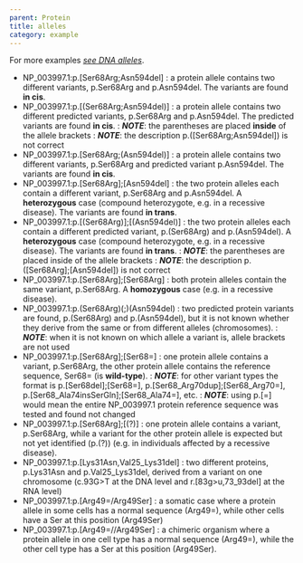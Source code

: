 ```yaml
---
parent: Protein
title: alleles
category: example
---
```


For more examples [_see DNA alleles_](/recommendations/DNA/variant/alleles/).

*	NP_003997.1:p.[Ser68Arg;Asn594del]
	:	a protein allele contains two different variants, p.Ser68Arg and p.Asn594del. The variants are found **in cis**.
*	NP_003997.1:p.[(Ser68Arg;Asn594del)]
	:	a protein allele contains two different predicted variants, p.Ser68Arg and p.Asn594del. The predicted variants are found **in cis**.
	:	_**NOTE**_: the parentheses are placed **inside** of the allele brackets
	:	_**NOTE**_: the description p.([Ser68Arg;Asn594del]) is not correct
*	NP_003997.1:p.[Ser68Arg;(Asn594del)]
	:	a protein allele contains two different variants, p.Ser68Arg and predicted variant p.Asn594del. The variants are found **in cis**.
*	NP_003997.1:p.[Ser68Arg];[Asn594del]
	:	the two protein alleles each contain a different variant, p.Ser68Arg and p.Asn594del. A **heterozygous** case (compound heterozygote, e.g. in a recessive disease). The variants are found **in trans**.
*	NP_003997.1:p.[(Ser68Arg)];[(Asn594del)]
	:	the two protein alleles each contain a different predicted variant, p.(Ser68Arg) and p.(Asn594del). A **heterozygous** case (compound heterozygote, e.g. in a recessive disease). The variants are found **in trans**.
	:	_**NOTE**_: the parentheses are placed inside of the allele brackets
	:	_**NOTE**_: the description p.([Ser68Arg];[Asn594del]) is not correct
*	NP_003997.1:p.[Ser68Arg];[Ser68Arg]
	:	both protein alleles contain the same variant, p.Ser68Arg. A **homozygous** case (e.g. in a recessive disease).
*	NP_003997.1:p.(Ser68Arg)(;)(Asn594del)
	:	two predicted protein variants are found, p.(Ser68Arg) and p.(Asn594del), but it is not known whether they derive from the same or from different alleles (chromosomes).
	:	_**NOTE**_: when it is not known on which allele a variant is, allele brackets are not used
*	NP_003997.1:p.[Ser68Arg];[Ser68=]
	:	one protein allele contains a variant, p.Ser68Arg, the other protein allele contains the reference sequence, Ser68= (is **wild-type**).
	:	_**NOTE**_: for other variant types the format is p.[Ser68del];[Ser68=], p.[Ser68_Arg70dup];[Ser68_Arg70=], p.[Ser68_Ala74insSerGln];[Ser68_Ala74=], etc.
	:	_**NOTE**_: using p.[=] would mean the entire NP_003997.1 protein reference sequence was tested and found not changed
*	NP_003997.1:p.[Ser68Arg];[(?)]
	:	one protein allele contains a variant, p.Ser68Arg, while a variant for the other protein allele is expected but not yet identified (p.(?)) (e.g. in individuals affected by a recessive disease).
*	NP_003997.1:p.[Lys31Asn,Val25\_Lys31del]
	:	two different proteins, p.Lys31Asn and p.Val25\_Lys31del, derived from a variant on one chromosome (c.93G>T at the DNA level and r.[83g>u,73\_93del] at the RNA level)
*	NP_003997.1:p.[Arg49=/Arg49Ser]
	:	a somatic case where a protein allele in some cells has a normal sequence (Arg49=), while other cells have a Ser at this position (Arg49Ser)  
*	NP_003997.1:p.[Arg49=//Arg49Ser]
	:	a chimeric organism where a protein allele in one cell type has a normal sequence (Arg49=), while the other cell type has a Ser at this position (Arg49Ser).

